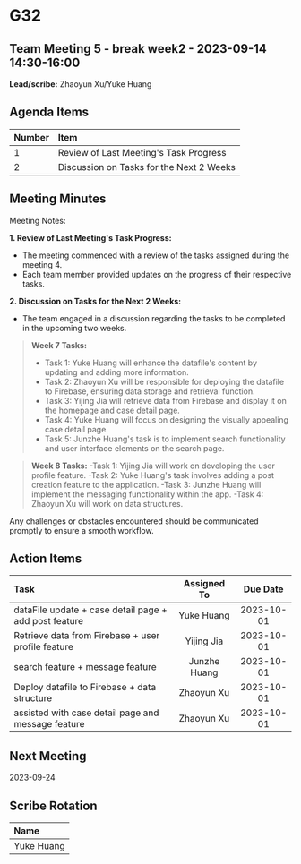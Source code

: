 # G32

## Team Meeting 5 - break week2  - 2023-09-14 14:30-16:00


**Lead/scribe:** Zhaoyun Xu/Yuke Huang

## Agenda Items
| Number   | Item                                       |
|:---------|:-------------------------------------------|
| 1 | Review of Last Meeting's Task Progress     |
| 2 | Discussion on Tasks for the Next 2 Weeks  |

## Meeting Minutes
Meeting Notes:

**1. Review of Last Meeting's Task Progress:**

- The meeting commenced with a review of the tasks assigned during the meeting 4.
- Each team member provided updates on the progress of their respective tasks.

**2. Discussion on Tasks for the Next 2 Weeks:**

- The team engaged in a discussion regarding the tasks to be completed in the upcoming two weeks.

>**Week 7 Tasks:**
>- Task 1:  Yuke Huang will enhance the datafile's content by updating and adding more information.
>- Task 2:  Zhaoyun Xu will be responsible for deploying the datafile to Firebase, ensuring data storage and retrieval function.
>- Task 3:  Yijing Jia will retrieve data from Firebase and display it on the homepage and case detail page.
>- Task 4:  Yuke Huang will focus on designing the visually appealing case detail page. 
>- Task 5:  Junzhe Huang's task is to implement search functionality and user interface elements on the search page.


>**Week 8 Tasks:**
>-Task 1:  Yijing Jia will work on developing the user profile feature.
>-Task 2:  Yuke Huang's task involves adding a post creation feature to the application.
>-Task 3:  Junzhe Huang will implement the messaging functionality within the app.
>-Task 4:  Zhaoyun Xu will work on data structures.

Any challenges or obstacles encountered should be communicated promptly to ensure a smooth workflow.
## Action Items
| Task                                                   | Assigned To  |  Due Date  |
|:-------------------------------------------------------|:------------:|:----------:|
| dataFile update +  case detail page + add post feature |  Yuke Huang  | 2023-10-01 |
| Retrieve data from Firebase + user profile feature     |  Yijing Jia  | 2023-10-01 |
| search feature + message feature                       | Junzhe Huang | 2023-10-01|
| Deploy datafile to Firebase + data structure           |  Zhaoyun Xu  | 2023-10-01 |
| assisted with case detail page and message feature     |  Zhaoyun Xu  | 2023-10-01 |


## Next Meeting
2023-09-24

## Scribe Rotation
| Name |
|:-----|
|Yuke Huang|

